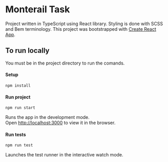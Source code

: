 # Monterail Task
Project written in TypeScript using React library. Styling is done with SCSS and Bem terminology. 
This project was bootstrapped with [Create React App](https://github.com/facebook/create-react-app). 

## To run locally

You must be in the project directory to run the comands.

#### Setup
```
npm install
```
#### Run project
```
npm run start
```
Runs the app in the development mode.<br>
Open [http://localhost:3000](http://localhost:3000) to view it in the browser.
#### Run tests
```
npm run test
```
Launches the test runner in the interactive watch mode.<br>

